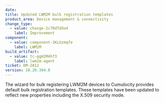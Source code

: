 ```yaml
---
date:
title: Updated LWM2M bulk registration templates
product_area: Device management & connectivity
change_type:
  - value: change-2c7RdTdXo4
    label: Improvement
component:
  - value: component-1KLUzmqfe
    label: LWM2M
build_artifact:
  - value: tc-ggH2M4hf3
    label: lwm2m-agent
ticket: DM-2812
version: 10.20.394.0
---
```


The wizard for bulk registering LWM2M devices to Cumulocity provides default bulk registration templates.
These templates have been updated to reflect new properties including the X.509 security
mode.